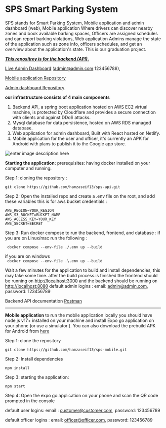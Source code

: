 
# SPS Smart Parking System

SPS stands for Smart Parking System, Mobile application and admin dashboard (web), Mobile application Where drivers can discover nearby zones and book available barking spaces, Officers are assigned schedules and can report barking violations, Web application Admins manage the state of the application such as zone info, officers schedules, and get an overview about the application's state. This is our graduation project.

<strong style="text-decoration:underline;">*This repositroy is for the backend (API)*.</strong>

[Live Admin Dashboard](https://sps-just-admin.netlify.app/) (admin@admin.com 123456789),

 [Mobile application Repository](https://github.com/hamzaseif13/sps-mobile)
 
  [Admin dashboard Repository](https://github.com/hamzaseif13/sps-admin)

**our infrastructure consists of 4 main components** 
 1. Backend API, a spring boot application hosted on AWS EC2 virtual machine, is protected by Cloudflare and provides a secure connection with clients and against DDoS attacks.
 2. Mysql database for data persistence, hosted on AWS RDS managed database.
 3. Web application for admin dashboard, Built with React hosted on Netlify.
 4. Mobile application for the user and officer, it's currently an APK for Android with plans to publish it to the Google app store.
  
![enter image description here](https://sps-violations.s3.eu-west-3.amazonaws.com/Screenshot%202023-06-14%20211414.png)

**Starting the application:**
prerequisites: having docker installed on your computer and running.

Step 1: cloning the repository :

    git clone https://github.com/hamzaseif13/sps-api.git
  
  Step 2: Open the installed repo and  create a .env file on the root, and add these variables this is for aws bucket credentials :
  

 

    AWS_REGION=YOUR_REGION
    AWS_S3_BUCKET=BUCKET_NAME
    AWS_ACCESS_KEY=YOUR_KEY
    AWS_SECRET=SECRET

   Step 3: Run docker compose to run the backend, frontend, and database : 
   if you are on Linux/mac run the following :
   
  ` docker compose --env-file ./.env up --build`
  
  if you are on windows  
` docker compose --env-file .\.env up --build`

Wait a few minutes for the application to build and install dependencies, this may take some time.
after the build process is finished the frontend should be running on [http://localhost:3000](http://localhost:3000) and the backend should be running on [http://localhost:8080](http://localhost:8080)
default admin logins : email: admin@admin.com,        password: 123456789

Backend API documentation [Postman](https://documenter.getpostman.com/view/17428762/2s93sgXqjD)

<hr/>

**Mobile application**
to run the mobile application locally you should have node js v17+ installed on your machine and install Expo go application on your phone (or use a simulator ).
You can also download the prebuild APK for Android from [here](https://expo.dev/accounts/hamzaseif/projects/sps-mobile/builds/e4ec5850-c6ab-48af-a9cc-8d593ad0d77f)

Step 1: clone the repository 

    git clone https://github.com/hamzaseif13/sps-mobile.git
Step 2: Install dependencies

    npm install
Step 3: starting the application:

    npm start
 Step 4: Open the expo go application on your phone and scan the QR code prompted in the console
 
 default user logins: email : customer@customer.com,        password: 123456789
 
  default officer logins : email: officer@officer.com,        password: 123456789



